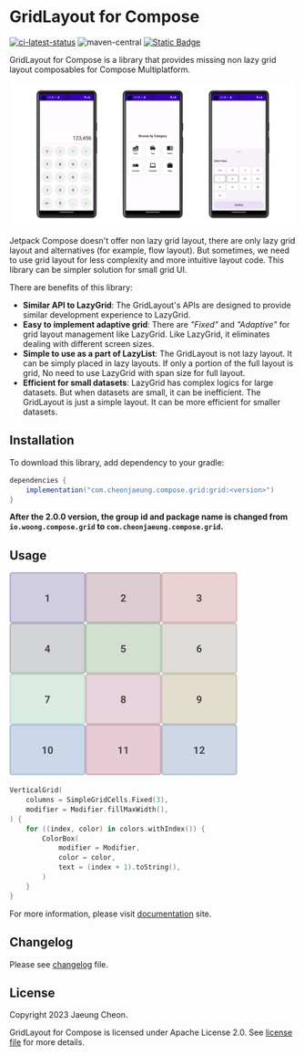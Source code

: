 # GridLayout for Compose

[![ci-latest-status](https://github.com/cheonjaeung/gridlayout-compose/actions/workflows/ci.yml/badge.svg)](https://github.com/cheonjaeung/gridlayout-compose/actions/workflows/ci.yml)
![maven-central](https://img.shields.io/maven-central/v/com.cheonjaeung.compose.grid/grid)
[![Static Badge](https://img.shields.io/badge/License-Apache%202.0-Green)](https://github.com/cheonjaeung/gridlayout-compose/blob/main/LICENSE.txt)

GridLayout for Compose is a library that provides missing non lazy grid layout composables for Compose Multiplatform.

![grid-examples](docs/images/grid-overview-examples.png)

Jetpack Compose doesn't offer non lazy grid layout, there are only lazy grid layout and alternatives (for example, flow layout).
But sometimes, we need to use grid layout for less complexity and more intuitive layout code.
This library can be simpler solution for small grid UI.

There are benefits of this library:

- **Similar API to LazyGrid**: The GridLayout's APIs are designed to provide similar development experience to LazyGrid.
- **Easy to implement adaptive grid**: There are _"Fixed"_ and _"Adaptive"_ for grid layout management like LazyGrid.
  Like LazyGrid, it eliminates dealing with different screen sizes.
- **Simple to use as a part of LazyList**: The GridLayout is not lazy layout. It can be simply placed in lazy layouts.
  If only a portion of the full layout is grid, No need to use LazyGrid with span size for full layout.
- **Efficient for small datasets**: LazyGrid has complex logics for large datasets. But when datasets are small, it can be inefficient.
  The GridLayout is just a simple layout. It can be more efficient for smaller datasets.

## Installation

To download this library, add dependency to your gradle:

```groovy
dependencies {
    implementation("com.cheonjaeung.compose.grid:grid:<version>")
}
```

**After the 2.0.0 version, the group id and package name is changed from**
**`io.woong.compose.grid` to `com.cheonjaeung.compose.grid`.**

## Usage

![usage-example](docs/images/usage-example.png)

```kotlin
VerticalGrid(
    columns = SimpleGridCells.Fixed(3),
    modifier = Modifier.fillMaxWidth(),
) {
    for ((index, color) in colors.withIndex()) {
        ColorBox(
            modifier = Modifier,
            color = color,
            text = (index + 1).toString(),
        )
    }
}
```

For more information, please visit [documentation](https://cheonjaeung.github.io/gridlayout-compose/) site.

## Changelog

Please see [changelog](./CHANGELOG.md) file.

## License

Copyright 2023 Jaeung Cheon.

GridLayout for Compose is licensed under Apache License 2.0. See [license file](./LICENSE.txt) for more details.
